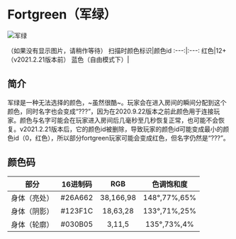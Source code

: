 # Fortgreen（军绿）
![军绿](https://static.wikia.nocookie.net/among-us-wiki/images/2/22/Fortegreen.png/revision/latest?cb=20211212184731)

（如果没有显示图片，请稍作等待）
扫描时颜色标识|颜色id
:---:|:---:
红色|12+（v2021.2.21版本前）
蓝色（自由模式下）|


## 简介
军绿是一种无法选择的颜色，~虽然很酷~。玩家会在进入房间的瞬间分配到这个颜色，同时名字也会变成“???”，因为在2020.9.22版本之前此颜色用于连接玩家。颜色与名字可能会在玩家进入房间后几毫秒至几秒恢复正常，也可能不会恢复。v2021.2.21版本后，它的颜色id被删除，导致玩家的颜色id可能变成最小的颜色id（0，红色），所以部分fortgreen玩家可能会变成红色，但名字仍然是“???”。

## 颜色码

部分|16进制码|RGB|色调饱和度
:---:|:---:|:---:|:---:
身体（亮处）|#26A662|38,166,98|148°,77%,65%
身体（阴影）|#123F1C|18,63,28|133°,71%,25%
身体（轮廓）|#030B05|3,11,5|135°,73%,4%
